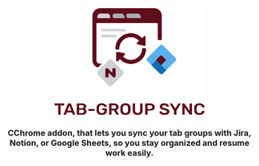 <div align="center">
<picture>
  <source media="(prefers-color-scheme: dark)" srcset="images/logo_dark.svg" width="300">
  <source media="(prefers-color-scheme: light)" srcset="images/logo_light.svg" width="300">
  <img alt="Fallback image description" src="images/logo_light.svg" width="300">
</picture>
</div>

<h3 align="center">
	CChrome addon, that lets you sync your tab groups with Jira, Notion, or Google Sheets, so you stay organized and resume work easily.
</h3>